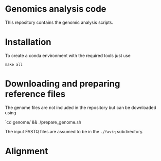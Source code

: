 # Genomics analysis code

This repository contains the genomic analysis scripts.

# Installation

To create a conda environment with the required tools just use

`make all`

# Downloading and preparing reference files

The genome files are not included in the repository but can be downloaded using

`cd genome/ && ./prepare_genome.sh

The input FASTQ files are assumed to be in the `./fastq` subdirectory.

# Alignment



